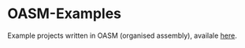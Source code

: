 # OASM-Examples
Example projects written in OASM (organised assembly), availale [here](https://github.com/JellevanCappelle/OrganisedAssembly).
